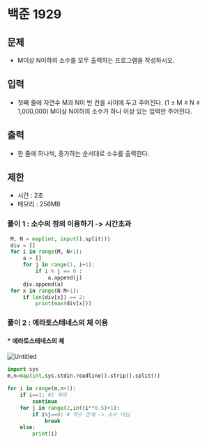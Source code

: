 # 백준 1929
## 문제
* M이상 N이하의 소수를 모두 출력하는 프로그램을 작성하시오.
## 입력
* 첫째 줄에 자연수 M과 N이 빈 칸을 사이에 두고 주어진다. (1 ≤ M ≤ N ≤ 1,000,000) M이상 N이하의 소수가 하나 이상 있는 입력만 주어진다.
## 출력
* 한 줄에 하나씩, 증가하는 순서대로 소수를 출력한다.
## 제한
* 시간 : 2초
* 메모리 : 256MB

### 풀이 1 : 소수의 정의 이용하기 -> 시간초과
``` python
 M, N = map(int, input().split())
 div = []
 for i in range(M, N+1):
     a = []
     for j in range(1, i+1):
         if i % j == 0 :
             a.append(j)
     div.append(a)
 for x in range(N-M+1):
     if len(div[x]) == 2:
         print(max(div[x]))
```

### 풀이 2 : 에라토스테네스의 체 이용
#### * 에라토스테네스의 체
![Untitled](https://user-images.githubusercontent.com/108640460/212058464-503bf335-ab73-46b8-b6f3-2a6e813ffe24.png)

``` python
import sys
m,n=map(int,sys.stdin.readline().strip().split())

for i in range(m,n+1):
    if i==1: #1 제외
        continue
    for j in range(2,int(i**0.5)+1):
        if i%j==0: # 약수 존재 -> 소수 아님
            break  
    else: 
        print(i)
```


